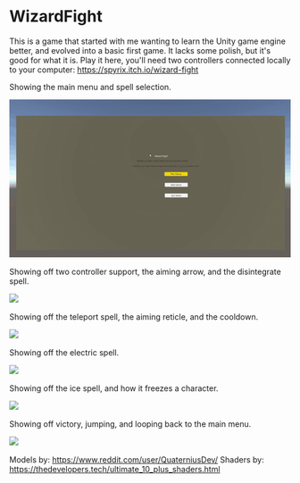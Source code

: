 # WizardFight
This is a game that started with me wanting to learn the Unity game engine better, and evolved into a basic first game. It lacks some polish, but it's good for what it is. Play it here, you'll need two controllers connected locally to your computer: https://spyrix.itch.io/wizard-fight


Showing the main menu and spell selection.

![](PreviewGifs/1.gif)

Showing off two controller support, the aiming arrow, and the disintegrate spell.

![](PreviewGifs/2.gif)

Showing off the teleport spell, the aiming reticle, and the cooldown.

![](PreviewGifs/3.gif)

Showing off the electric spell.

![](PreviewGifs/4.gif)

Showing off the ice spell, and how it freezes a character.

![](PreviewGifs/5.gif)

Showing off victory, jumping, and looping back to the main menu.

![](PreviewGifs/6.gif)


Models by: https://www.reddit.com/user/QuaterniusDev/
Shaders by: https://thedevelopers.tech/ultimate_10_plus_shaders.html
